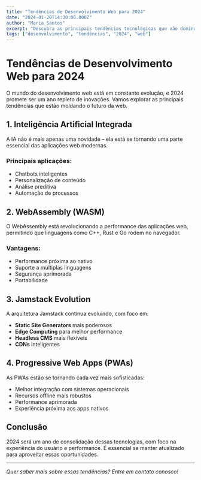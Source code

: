 ```yaml
---
title: "Tendências de Desenvolvimento Web para 2024"
date: "2024-01-20T14:30:00.000Z"
author: "Maria Santos"
excerpt: "Descubra as principais tendências tecnológicas que vão dominar o desenvolvimento web em 2024."
tags: ["desenvolvimento", "tendências", "2024", "web"]
---
```


# Tendências de Desenvolvimento Web para 2024

O mundo do desenvolvimento web está em constante evolução, e 2024 promete ser um ano repleto de inovações. Vamos explorar as principais tendências que estão moldando o futuro da web.

## 1. Inteligência Artificial Integrada

A IA não é mais apenas uma novidade – ela está se tornando uma parte essencial das aplicações web modernas.

### Principais aplicações:
- Chatbots inteligentes
- Personalização de conteúdo
- Análise preditiva
- Automação de processos

## 2. WebAssembly (WASM)

O WebAssembly está revolucionando a performance das aplicações web, permitindo que linguagens como C++, Rust e Go rodem no navegador.

### Vantagens:
- Performance próxima ao nativo
- Suporte a múltiplas linguagens
- Segurança aprimorada
- Portabilidade

## 3. Jamstack Evolution

A arquitetura Jamstack continua evoluindo, com foco em:

- **Static Site Generators** mais poderosos
- **Edge Computing** para melhor performance
- **Headless CMS** mais flexíveis
- **CDNs** inteligentes

## 4. Progressive Web Apps (PWAs)

As PWAs estão se tornando cada vez mais sofisticadas:

- Melhor integração com sistemas operacionais
- Recursos offline mais robustos
- Performance aprimorada
- Experiência próxima aos apps nativos

## Conclusão

2024 será um ano de consolidação dessas tecnologias, com foco na experiência do usuário e performance. É essencial se manter atualizado para aproveitar essas oportunidades.

---

*Quer saber mais sobre essas tendências? Entre em contato conosco!*